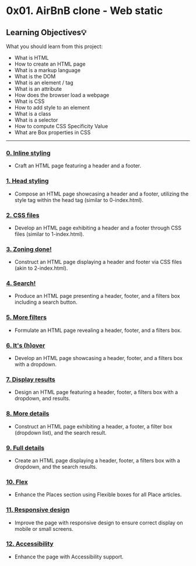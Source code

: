 # 0x01. AirBnB clone - Web static
## Learning Objectives:bulb:
What you should learn from this project:
* What is HTML
* How to create an HTML page
* What is a markup language
* What is the DOM
* What is an element / tag
* What is an attribute
* How does the browser load a webpage
* What is CSS
* How to add style to an element
* What is a class
* What is a selector
* How to compute CSS Specificity Value
* What are Box properties in CSS
---


### [0. Inline styling](./0-index.html)
* Craft an HTML page featuring a header and a footer.

### [1. Head styling](./1-index.html)
* Compose an HTML page showcasing a header and a footer, utilizing the style tag within the head tag (similar to 0-index.html).

### [2. CSS files](./2-index.html)
* Develop an HTML page exhibiting a header and a footer through CSS files (similar to 1-index.html).

### [3. Zoning done!](./3-index.html)
* Construct an HTML page displaying a header and footer via CSS files (akin to 2-index.html).

### [4. Search!](./4-index.html)
* Produce an HTML page presenting a header, footer, and a filters box including a search button.

### [5. More filters](./5-index.html)
* Formulate an HTML page revealing a header, footer, and a filters box.

### [6. It's (h)over](./6-index.html)
* Develop an HTML page showcasing a header, footer, and a filters box with a dropdown.

### [7. Display results](./7-index.html)
* Design an HTML page featuring a header, footer, a filters box with a dropdown, and results.

### [8. More details](./8-index.html)
* Construct an HTML page exhibiting a header, a footer, a filter box (dropdown list), and the search result.

### [9. Full details](./100-index.html)
* Create an HTML page displaying a header, footer, a filters box with a dropdown, and the search results.

### [10. Flex](./101-index.html)
* Enhance the Places section using Flexible boxes for all Place articles.

### [11. Responsive design](./102-index.html)
* Improve the page with responsive design to ensure correct display on mobile or small screens.

### [12. Accessibility](./103-index.html)
* Enhance the page with Accessibility support.
